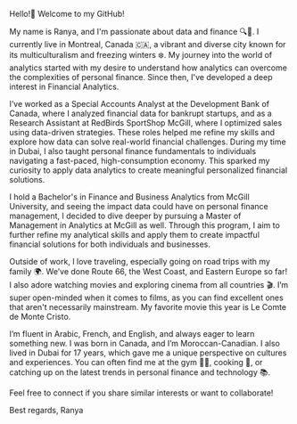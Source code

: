 Hello!👋 Welcome to my GitHub!

My name is Ranya, and I'm passionate about data and finance 🔍💼.
I currently live in Montreal, Canada 🇨🇦, a vibrant and diverse city known for its multiculturalism and freezing winters ❄️.
My journey into the world of analytics started with my desire to understand how analytics can overcome the complexities of personal finance.
Since then, I've developed a deep interest in Financial Analytics.

I’ve worked as a Special Accounts Analyst at the Development Bank of Canada, where I analyzed financial data for bankrupt startups, and as a Research Assistant at RedBirds SportShop McGill, where I optimized sales using data-driven strategies. 
These roles helped me refine my skills and explore how data can solve real-world financial challenges.
During my time in Dubai, I also taught personal finance fundamentals to individuals navigating a fast-paced, high-consumption economy.
This sparked my curiosity to apply data analytics to create meaningful personalized financial solutions.

I hold a Bachelor's in Finance and Business Analytics from McGill University, and seeing the impact data could have on personal finance management, I decided to dive deeper by pursuing a Master of Management in Analytics at McGill as well.
Through this program, I aim to further refine my analytical skills and apply them to create impactful financial solutions for both individuals and businesses.

Outside of work, I love traveling, especially going on road trips with my family 🌍.
We’ve done Route 66, the West Coast, and Eastern Europe so far! I also adore watching movies and exploring cinema from all countries 🎬.
I’m super open-minded when it comes to films, as you can find excellent ones that aren't necessarily mainstream. My favorite movie this year is Le Comte de Monte Cristo.

I’m fluent in Arabic, French, and English, and always eager to learn something new.
I was born in Canada, and I’m Moroccan-Canadian. I also lived in Dubai for 17 years, which gave me a unique perspective on cultures and experiences.
You can often find me at the gym 🏋️‍♀️, cooking 🍳, or catching up on the latest trends in personal finance and technology 📚.

Feel free to connect if you share similar interests or want to collaborate!

Best regards,
Ranya
